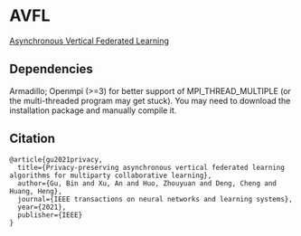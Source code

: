 # AVFL
[Asynchronous Vertical Federated Learning](https://ieeexplore.ieee.org/abstract/document/9463409?casa_token=MPKIijlpiMUAAAAA:pi5zhmZsuu7bkbn3d24CkttMGojsjwawNS8snNrLR8sVUv0OCacgaSsJuyotV-kp_fYtl9U)

## Dependencies
Armadillo; Openmpi (>=3) for better support of MPI\_THREAD\_MULTIPLE (or the multi-threaded program may get stuck). You may need to download the installation package and manually compile it.

## Citation

```
@article{gu2021privacy,
  title={Privacy-preserving asynchronous vertical federated learning algorithms for multiparty collaborative learning},
  author={Gu, Bin and Xu, An and Huo, Zhouyuan and Deng, Cheng and Huang, Heng},
  journal={IEEE transactions on neural networks and learning systems},
  year={2021},
  publisher={IEEE}
}
```
